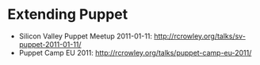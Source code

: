 Extending Puppet
================

* Silicon Valley Puppet Meetup 2011-01-11: <http://rcrowley.org/talks/sv-puppet-2011-01-11/>
* Puppet Camp EU 2011: <http://rcrowley.org/talks/puppet-camp-eu-2011/>
